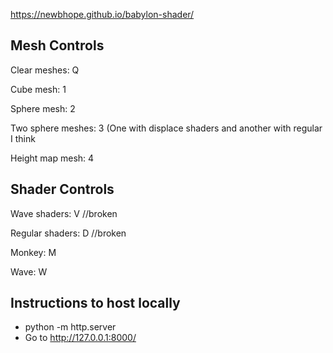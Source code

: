 https://newbhope.github.io/babylon-shader/

## Mesh Controls

Clear meshes: Q

Cube mesh: 1

Sphere mesh: 2

Two sphere meshes: 3 (One with displace shaders and another with regular I think

Height map mesh: 4

## Shader Controls

Wave shaders: V //broken

Regular shaders: D //broken

Monkey: M

Wave: W

## Instructions to host locally

* python -m http.server
* Go to http://127.0.0.1:8000/
